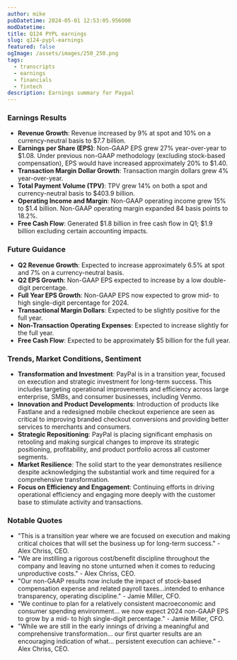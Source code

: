 ```yaml
---
author: mike
pubDatetime: 2024-05-01 12:53:05.956000
modDatetime: 
title: Q124 PYPL earnings
slug: q124-pypl-earnings
featured: false
ogImage: /assets/images/250_250.png
tags:
  - transcripts
  - earnings
  - financials
  - fintech
description: Earnings summary for Paypal
---
```

### Earnings Results

- **Revenue Growth**: Revenue increased by 9% at spot and 10% on a currency-neutral basis to $7.7 billion.
- **Earnings per Share (EPS)**: Non-GAAP EPS grew 27% year-over-year to $1.08. Under previous non-GAAP methodology (excluding stock-based compensation), EPS would have increased approximately 20% to $1.40.
- **Transaction Margin Dollar Growth**: Transaction margin dollars grew 4% year-over-year.
- **Total Payment Volume (TPV)**: TPV grew 14% on both a spot and currency-neutral basis to $403.9 billion.
- **Operating Income and Margin**: Non-GAAP operating income grew 15% to $1.4 billion. Non-GAAP operating margin expanded 84 basis points to 18.2%.
- **Free Cash Flow**: Generated $1.8 billion in free cash flow in Q1; $1.9 billion excluding certain accounting impacts.

### Future Guidance

- **Q2 Revenue Growth**: Expected to increase approximately 6.5% at spot and 7% on a currency-neutral basis.
- **Q2 EPS Growth**: Non-GAAP EPS expected to increase by a low double-digit percentage.
- **Full Year EPS Growth**: Non-GAAP EPS now expected to grow mid- to high single-digit percentage for 2024.
- **Transactional Margin Dollars**: Expected to be slightly positive for the full year.
- **Non-Transaction Operating Expenses**: Expected to increase slightly for the full year.
- **Free Cash Flow**: Expected to be approximately $5 billion for the full year.

### Trends, Market Conditions, Sentiment

- **Transformation and Investment**: PayPal is in a transition year, focused on execution and strategic investment for long-term success. This includes targeting operational improvements and efficiency across large enterprise, SMBs, and consumer businesses, including Venmo.
- **Innovation and Product Developments**: Introduction of products like Fastlane and a redesigned mobile checkout experience are seen as critical to improving branded checkout conversions and providing better services to merchants and consumers.
- **Strategic Repositioning**: PayPal is placing significant emphasis on retooling and making surgical changes to improve its strategic positioning, profitability, and product portfolio across all customer segments.
- **Market Resilience**: The solid start to the year demonstrates resilience despite acknowledging the substantial work and time required for a comprehensive transformation.
- **Focus on Efficiency and Engagement**: Continuing efforts in driving operational efficiency and engaging more deeply with the customer base to stimulate activity and transactions.

### Notable Quotes

- "This is a transition year where we are focused on execution and making critical choices that will set the business up for long-term success." - Alex Chriss, CEO.
- "We are instilling a rigorous cost/benefit discipline throughout the company and leaving no stone unturned when it comes to reducing unproductive costs." - Alex Chriss, CEO.
- "Our non-GAAP results now include the impact of stock-based compensation expense and related payroll taxes...intended to enhance transparency, operating discipline." - Jamie Miller, CFO.
- "We continue to plan for a relatively consistent macroeconomic and consumer spending environment... we now expect 2024 non-GAAP EPS to grow by a mid- to high single-digit percentage." - Jamie Miller, CFO.
- "While we are still in the early innings of driving a meaningful and comprehensive transformation... our first quarter results are an encouraging indication of what... persistent execution can achieve." - Alex Chriss, CEO.
